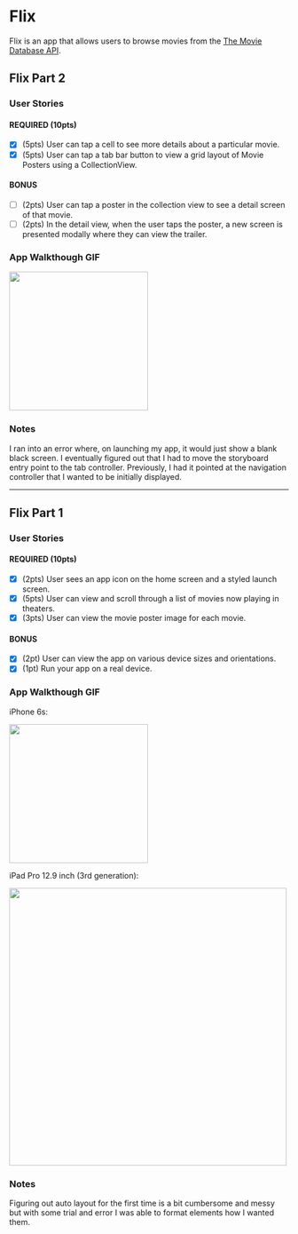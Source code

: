 # Flix
Flix is an app that allows users to browse movies from the [The Movie Database API](http://docs.themoviedb.apiary.io/#).

## Flix Part 2

### User Stories

#### REQUIRED (10pts)
- [x] (5pts) User can tap a cell to see more details about a particular movie.
- [x] (5pts) User can tap a tab bar button to view a grid layout of Movie Posters using a CollectionView.

#### BONUS
- [ ] (2pts) User can tap a poster in the collection view to see a detail screen of that movie.
- [ ] (2pts) In the detail view, when the user taps the poster, a new screen is presented modally where they can view the trailer.

### App Walkthough GIF

<img src="https://i.imgur.com/QVs4aef.gif" width=250><br>

### Notes
I ran into an error where, on launching my app, it would just show a blank black screen. I eventually figured out that I had to move the storyboard entry point to the tab controller. Previously, I had it pointed at the navigation controller that I wanted to be initially displayed.

---

## Flix Part 1 

### User Stories

#### REQUIRED (10pts)
- [x] (2pts) User sees an app icon on the home screen and a styled launch screen.
- [x] (5pts) User can view and scroll through a list of movies now playing in theaters.
- [x] (3pts) User can view the movie poster image for each movie.

#### BONUS
- [x] (2pt) User can view the app on various device sizes and orientations.
- [x] (1pt) Run your app on a real device.

### App Walkthough GIF
iPhone 6s:

<img src="https://i.imgur.com/eeP5zwj.gif" width=250><br>

iPad Pro 12.9 inch (3rd generation):

<img src="https://i.imgur.com/pbkLWhb.gif" width=500><br>

### Notes
Figuring out auto layout for the first time is a bit cumbersome and messy but with some trial and error I was able to format elements how I wanted them.
